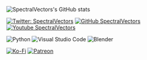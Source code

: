 ![SpectralVectors's GitHub stats](https://github-readme-stats.vercel.app/api?username=spectralvectors&show_icons=true&theme=github_dark&bg_color=45,000000,000000,000000,000000,000000,000000,000000,000000,660000,663300,666600,006600,000066,000033,660066&border_color=4444ff&include_all_commits=True)

[![Twitter: SpectralVectors](https://img.shields.io/twitter/follow/SpectralVectors?style=social)](https://twitter.com/SpectralVectors)
[![GitHub SpectralVectors](https://img.shields.io/github/followers/SpectralVectors?label=follow&style=social)](https://github.com/SpectralVectors)
[![Youtube SpectralVectors](https://img.shields.io/youtube/channel/views/UCuvdcUeZVGV9avb5Io7gfxw?style=social)](https://www.youtube.com/channel/UCuvdcUeZVGV9avb5Io7gfxw)

![Python](https://img.shields.io/badge/python-3670A0?style=for-the-badge&logo=python&logoColor=ffdd54)
![Visual Studio Code](https://img.shields.io/badge/Visual%20Studio%20Code-0078d7.svg?style=for-the-badge&logo=visual-studio-code&logoColor=white)
![Blender](https://img.shields.io/badge/blender-%23F5792A.svg?style=for-the-badge&logo=blender&logoColor=white)

[![Ko-Fi](https://img.shields.io/badge/Ko--fi-F16061?style=for-the-badge&logo=ko-fi&logoColor=white)](https://ko-fi.com/spectralvectors)
[![Patreon](https://img.shields.io/badge/Patreon-F96854?style=for-the-badge&logo=patreon&logoColor=white)](https://www.patreon.com/SpectralVectors)
